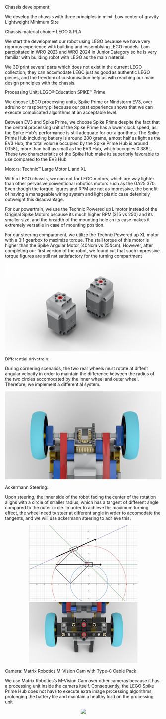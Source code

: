 Chassis development:

We develop the chassis with three principles in mind:
Low center of gravity
Lightweight
Minimum Size 

Chassis material choice: LEGO & PLA

We start the development our robot using LEGO because we have very rigorous experience with building and essemblying LEGO models. Lam parcipitated in WRO 2023 and WRO 2024 in Junior Category so he is very familiar with building robot with LEGO as the main material.

We 3D print several parts which does not exist in the current LEGO collection; they can accomodate LEGO just as good as authentic LEGO pieces, and the freedom of customisation help us with reaching our main design principles with the chassis. 

Processing Unit: LEGO® Education SPIKE™ Prime
    
We choose LEGO processing units, Spike Prime or Mindstorm EV3, over adruino or raspberry pi because our past experience shows that we can execute complicated algorithms at an acceptable level.

Between EV3 and Spike Prime, we choose Spike Prime despite the fact that the central processing unit of the Spike Prime has a lower clock speed, as the Spike Hub's performance is still adequate for our algorithms. The Spike Prime Hub including battery is around 200 grams, almost half as light as the EV3 Hub; the total volume occupied by the Spike Prime Hub is around 0.158L, more than half as small as the EV3 Hub, which occupies 0.388L. These two characteristics of the Spike Hub make its superiorly favorable to use compared to the EV3 Hub 

Motors: Technic™ Large Motor L and XL
    
With a LEGO chassis, we can opt for LEGO motors, which are way lighter than other pervasive,conventional robotics motors such as the GA25 370. Even though the torque figures and RPM are not as impressive, the benefit of having a manageable wiring system and light plastic case defenitely outweight this disadvantage. 

For our powertrain, we use the Technic Powered up L motor instead of the Original Spike Motors because its much higher RPM (315 vs 250) and its smaller size, and the breadth of the mounting hole on its case makes it extremely versatile in case of mounting position.

For our steering compartment, we utilize the Technic Powered up XL motor with a 3:1 gearbox to maximize torque. The stall torque of this motor is higher than the Spike Angular Motor (40Ncm vs 25Ncm). However, after completing our first version of the robot, we found out that such impressive torque figures are still not satisfactory for the turning compartment
<p align="center">
  <img src="Images/Powered%20Up%20Motors.png" width="600">
</p>


Differential drivetrain: 

During cornering scenarios, the two rear wheels must rotate at diffent angular velocity in order to maintain the difference between the radius of the two circles accomodated by the inner wheel and outer wheel. Therefore, we implement a differential system. 

<p align="center">
  <img src="Images/Differential.png" width="600">
</p>

Ackermann Steering:

Upon steering, the inner side of the robot facing the center of the rotation aligns with a circle of smaller radius, which has a tangent of different angle compared to the outer circle. In order to achieve the maximum turning effect, the wheel need to steer at different angle in order to accomodate the tangents, and we will use ackermann steering to achieve this.
<p align="center">
  <img src="Images/Ackermann.png" width="350">
  <img src="Images/Ackermann_2.png" width="350">
</p>

Camera: Matrix Robotics M-Vision Cam with Type-C Cable Pack

We use Matrix Robotics's M-Vision Cam over other cameras because it has a processing unit inside the camera itself. Consequently, the LEGO Spike Prime Hub does not have to execute extra image processing algorithms, prolonging the battery life and maintain a healthy load on the processing unit
<p align="center">
  <img src="M%20Vision%20Cam" width="600">
</p>
